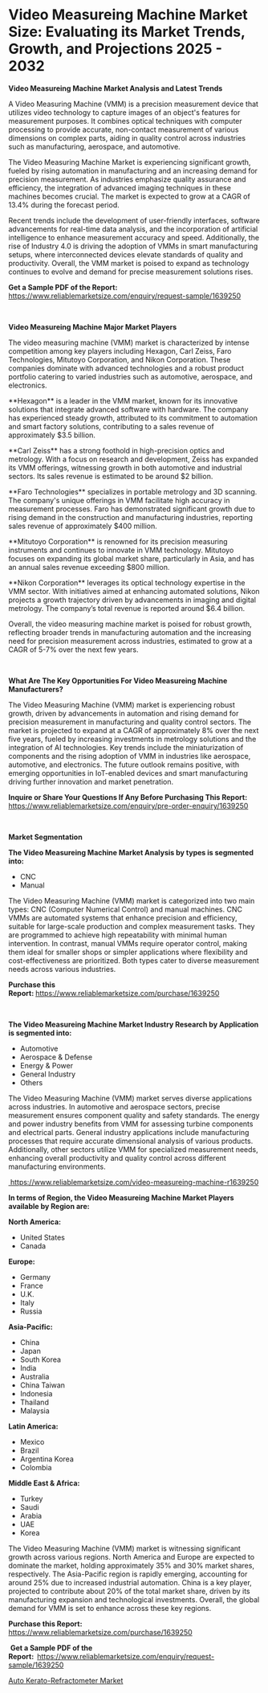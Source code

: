 <p><h1>Video Measureing Machine Market Size: Evaluating its Market Trends, Growth, and Projections 2025 - 2032</h1></p><p><strong>Video Measureing Machine Market Analysis and Latest Trends</strong></p>
<p><p>A Video Measuring Machine (VMM) is a precision measurement device that utilizes video technology to capture images of an object's features for measurement purposes. It combines optical techniques with computer processing to provide accurate, non-contact measurement of various dimensions on complex parts, aiding in quality control across industries such as manufacturing, aerospace, and automotive.</p><p>The Video Measuring Machine Market is experiencing significant growth, fueled by rising automation in manufacturing and an increasing demand for precision measurement. As industries emphasize quality assurance and efficiency, the integration of advanced imaging techniques in these machines becomes crucial. The market is expected to grow at a CAGR of 13.4% during the forecast period. </p><p>Recent trends include the development of user-friendly interfaces, software advancements for real-time data analysis, and the incorporation of artificial intelligence to enhance measurement accuracy and speed. Additionally, the rise of Industry 4.0 is driving the adoption of VMMs in smart manufacturing setups, where interconnected devices elevate standards of quality and productivity. Overall, the VMM market is poised to expand as technology continues to evolve and demand for precise measurement solutions rises.</p></p>
<p><strong>Get a Sample PDF of the Report:&nbsp;</strong> <a href="https://www.reliablemarketsize.com/enquiry/request-sample/1639250?utm_campaign=2265&utm_medium=2&utm_source=Github&utm_content=ia&utm_term=27022025&utm_id=video-measureing-machine">https://www.reliablemarketsize.com/enquiry/request-sample/1639250</a></p>
<p>&nbsp;</p>
<p><strong>Video Measureing Machine Major Market Players</strong></p>
<p><p>The video measuring machine (VMM) market is characterized by intense competition among key players including Hexagon, Carl Zeiss, Faro Technologies, Mitutoyo Corporation, and Nikon Corporation. These companies dominate with advanced technologies and a robust product portfolio catering to varied industries such as automotive, aerospace, and electronics. </p><p>**Hexagon** is a leader in the VMM market, known for its innovative solutions that integrate advanced software with hardware. The company has experienced steady growth, attributed to its commitment to automation and smart factory solutions, contributing to a sales revenue of approximately $3.5 billion.</p><p>**Carl Zeiss** has a strong foothold in high-precision optics and metrology. With a focus on research and development, Zeiss has expanded its VMM offerings, witnessing growth in both automotive and industrial sectors. Its sales revenue is estimated to be around $2 billion.</p><p>**Faro Technologies** specializes in portable metrology and 3D scanning. The company's unique offerings in VMM facilitate high accuracy in measurement processes. Faro has demonstrated significant growth due to rising demand in the construction and manufacturing industries, reporting sales revenue of approximately $400 million.</p><p>**Mitutoyo Corporation** is renowned for its precision measuring instruments and continues to innovate in VMM technology. Mitutoyo focuses on expanding its global market share, particularly in Asia, and has an annual sales revenue exceeding $800 million.</p><p>**Nikon Corporation** leverages its optical technology expertise in the VMM sector. With initiatives aimed at enhancing automated solutions, Nikon projects a growth trajectory driven by advancements in imaging and digital metrology. The company’s total revenue is reported around $6.4 billion.</p><p>Overall, the video measuring machine market is poised for robust growth, reflecting broader trends in manufacturing automation and the increasing need for precision measurement across industries, estimated to grow at a CAGR of 5-7% over the next few years.</p></p>
<p>&nbsp;</p>
<p><strong>What Are The Key Opportunities For Video Measureing Machine Manufacturers?</strong></p>
<p><p>The Video Measuring Machine (VMM) market is experiencing robust growth, driven by advancements in automation and rising demand for precision measurement in manufacturing and quality control sectors. The market is projected to expand at a CAGR of approximately 8% over the next five years, fueled by increasing investments in metrology solutions and the integration of AI technologies. Key trends include the miniaturization of components and the rising adoption of VMM in industries like aerospace, automotive, and electronics. The future outlook remains positive, with emerging opportunities in IoT-enabled devices and smart manufacturing driving further innovation and market penetration.</p></p>
<p><strong>Inquire or Share Your Questions If Any Before Purchasing This Report:</strong> <a href="https://www.reliablemarketsize.com/enquiry/pre-order-enquiry/1639250?utm_campaign=2265&utm_medium=2&utm_source=Github&utm_content=ia&utm_term=27022025&utm_id=video-measureing-machine">https://www.reliablemarketsize.com/enquiry/pre-order-enquiry/1639250</a></p>
<p>&nbsp;</p>
<p><strong>Market Segmentation</strong></p>
<p><strong>The Video Measureing Machine Market Analysis by types is segmented into:</strong></p>
<p><ul><li>CNC</li><li>Manual</li></ul></p>
<p><p>The Video Measuring Machine (VMM) market is categorized into two main types: CNC (Computer Numerical Control) and manual machines. CNC VMMs are automated systems that enhance precision and efficiency, suitable for large-scale production and complex measurement tasks. They are programmed to achieve high repeatability with minimal human intervention. In contrast, manual VMMs require operator control, making them ideal for smaller shops or simpler applications where flexibility and cost-effectiveness are prioritized. Both types cater to diverse measurement needs across various industries.</p></p>
<p><strong>Purchase this Report:&nbsp;</strong><a href="https://www.reliablemarketsize.com/purchase/1639250?utm_campaign=2265&utm_medium=2&utm_source=Github&utm_content=ia&utm_term=27022025&utm_id=video-measureing-machine">https://www.reliablemarketsize.com/purchase/1639250</a></p>
<p>&nbsp;</p>
<p><strong>The Video Measureing Machine Market Industry Research by Application is segmented into:</strong></p>
<p><ul><li>Automotive</li><li>Aerospace & Defense</li><li>Energy & Power</li><li>General Industry</li><li>Others</li></ul></p>
<p><p>The Video Measuring Machine (VMM) market serves diverse applications across industries. In automotive and aerospace sectors, precise measurement ensures component quality and safety standards. The energy and power industry benefits from VMM for assessing turbine components and electrical parts. General industry applications include manufacturing processes that require accurate dimensional analysis of various products. Additionally, other sectors utilize VMM for specialized measurement needs, enhancing overall productivity and quality control across different manufacturing environments.</p></p>
<p><a href="https://www.reliablemarketsize.com/video-measureing-machine-r1639250?utm_campaign=2265&utm_medium=2&utm_source=Github&utm_content=ia&utm_term=27022025&utm_id=video-measureing-machine">&nbsp;https://www.reliablemarketsize.com/video-measureing-machine-r1639250</a></p>
<p><strong>In terms of Region, the Video Measureing Machine Market Players available by Region are:</strong></p>
<p>
    <p> <strong> North America: </strong>
        <ul>
            <li>United States</li>
            <li>Canada</li>
        </ul>
        </p> 
    <p> <strong> Europe: </strong>
        <ul>
            <li>Germany</li>
            <li>France</li>
            <li>U.K.</li>
            <li>Italy</li>
            <li>Russia</li>
        </ul>
        </p> 
    <p> <strong> Asia-Pacific: </strong>
        <ul>
            <li>China</li>
            <li>Japan</li>
            <li>South Korea</li>
            <li>India</li>
            <li>Australia</li>
            <li>China Taiwan</li>
            <li>Indonesia</li>
            <li>Thailand</li>
            <li>Malaysia</li>
        </ul>
        </p> 
    <p> <strong> Latin America: </strong>
        <ul>
            <li>Mexico</li>
            <li>Brazil</li>
            <li>Argentina Korea</li>
            <li>Colombia</li>
        </ul>
        </p> 
    <p> <strong> Middle East & Africa: </strong>
        <ul>
            <li>Turkey</li>
            <li>Saudi</li>
            <li>Arabia</li>
            <li>UAE</li>
            <li>Korea</li>
        </ul>
    </p>
    </p>
<p><p>The Video Measuring Machine (VMM) market is witnessing significant growth across various regions. North America and Europe are expected to dominate the market, holding approximately 35% and 30% market shares, respectively. The Asia-Pacific region is rapidly emerging, accounting for around 25% due to increased industrial automation. China is a key player, projected to contribute about 20% of the total market share, driven by its manufacturing expansion and technological investments. Overall, the global demand for VMM is set to enhance across these key regions.</p></p>
<p><strong>Purchase this Report: </strong><a href="https://www.reliablemarketsize.com/purchase/1639250?utm_campaign=2265&utm_medium=2&utm_source=Github&utm_content=ia&utm_term=27022025&utm_id=video-measureing-machine">https://www.reliablemarketsize.com/purchase/1639250</a></p>
<p>&nbsp;<strong>Get a Sample PDF of the Report:&nbsp;&nbsp;</strong><a href="https://www.reliablemarketsize.com/enquiry/request-sample/1639250?utm_campaign=2265&utm_medium=2&utm_source=Github&utm_content=ia&utm_term=27022025&utm_id=video-measureing-machine">https://www.reliablemarketsize.com/enquiry/request-sample/1639250</a></p>
<p><strong></strong></p>
<p><p><a href="https://github.com/gripeluigstt/Market-Research-Report-List-1/blob/main/auto-kerato-refractometer-market.md?utm_campaign=2265&utm_medium=2&utm_source=Github&utm_content=ia&utm_term=27022025&utm_id=video-measureing-machine">Auto Kerato-Refractometer Market</a></p></p>
